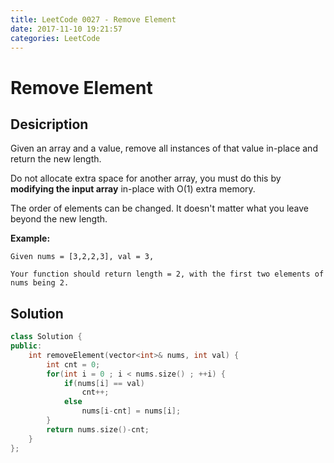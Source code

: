 ```yaml
---
title: LeetCode 0027 - Remove Element
date: 2017-11-10 19:21:57
categories: LeetCode
---
```

# Remove Element #

<!--more-->

## Desicription ##

Given an array and a value, remove all instances of that value in-place and return the new length.

Do not allocate extra space for another array, you must do this by **modifying the input array** in-place with O(1) extra memory.

The order of elements can be changed. It doesn't matter what you leave beyond the new length.

**Example:**

```
Given nums = [3,2,2,3], val = 3,

Your function should return length = 2, with the first two elements of nums being 2.
```

## Solution ##

```cpp
class Solution {
public:
    int removeElement(vector<int>& nums, int val) {
        int cnt = 0;
        for(int i = 0 ; i < nums.size() ; ++i) {
            if(nums[i] == val)
                cnt++;
            else
                nums[i-cnt] = nums[i];
        }
        return nums.size()-cnt;
    }
};
```